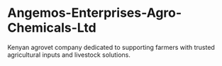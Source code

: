 # Angemos-Enterprises-Agro-Chemicals-Ltd
Kenyan agrovet company dedicated to supporting farmers with trusted agricultural inputs and livestock solutions.
